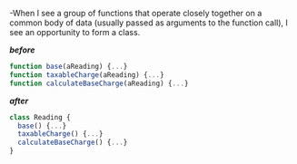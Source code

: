 -When I see a group of functions that operate closely together on a common body of data (usually passed as arguments to the function call), I see an opportunity to form a class.

**_before_**

```javascript
function base(aReading) {...}
function taxableCharge(aReading) {...}
function calculateBaseCharge(aReading) {...}
```

**_after_**

```javascript
class Reading {
  base() {...}
  taxableCharge() {...}
  calculateBaseCharge() {...}
}
```
